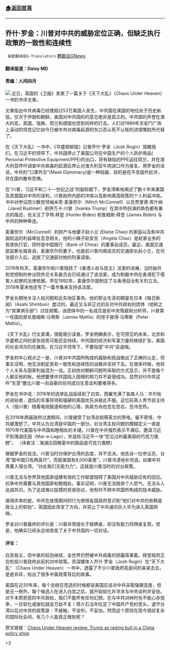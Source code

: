 ###  [:house:返回首頁](https://github.com/ourhimalayas/txt)
---

## 乔什·罗金：川普对中共的威胁定位正确，但缺乏执行政策的一致性和连续性
` 秘密翻译组G-Translators` [轉載自GNews](https://gnews.org/zh-hans/983977/)

#### 翻译报道：Daisy MD

#### 责编：人间四月
![]()![](https://gnews.org/wp-content/uploads/2021/03/1-70.png)
近日，英国的《卫报》发表了一篇关于《天下大乱》（Chaos Under Heaven）一书的书评文章。

文章指出中共病毒已经使超过53万美国人丧生，中共国在美国的地位处于历史新低。仅次于伊朗和朝鲜。美国对中共国的的意见绝非是孤立的。中共国的声誉在澳大利亚，英国，瑞典，荷兰和德国也受到同样的打击。人们对1989年天安门广场上滚动的坦克记忆如今已被中共对病毒起源的矢口否认死不认账的流氓嘴脸所代替了。

在《天下大乱》一书中，《华盛顿邮报》记者乔什·罗金（Josh Rogin）提醒我们，在习近平的领导下，中共国停止了美国公司在中国生产的个人防护用品( Personal Protective Equipment/PPE)的出口，将有缺陷的PPE运往荷兰，并在澳大利亚呼吁调查中共病毒的起源后停止对澳大利亚牛肉进口作为报复。用罗金的话说，中共的“口罩外交”(Mask Diplomacy)是一种钝器，目的是在平息国外批评，并在国内散布恐惧。

在“川普，习近平和二十一世纪之战”的副标题下，罗金清晰地阐述了数十年来美国及其盟国对中共的误判，川普政府内部的冲突以及影响美国政策的个人利益冲突。书中对参议院少数党领袖米奇·麦康奈尔（Mitch McConnell）以及贾里德·库什纳（Jared Kushner）和伊万卡·川普（Ivanka Trump）在其中所扮演的角色都有重点的描述，也关注了亨特·拜登 (Hunter Biden) 和詹姆斯·拜登 (James Biden) 与中共的种种牵连。

麦康奈尔（McConnell）的财产与他妻子赵小兰 (Elaine Chao) 的家庭以及和中共国航运的利益牵扯息息相关。他的小姨子赵安吉（Angela Chao）是赵家业务的首席执行官，同时是中国银行（Bank of China）的董事会成员。最近，美国交通部监察长报告说，麦康奈尔的妻子，也是前川普内阁成员的交通部长赵小兰，在司法部介入后，逃脱了交通部对她的刑事调查。

2019年秋天，麦康奈尔和川普阻挠了《香港人权与民主》法案的进展，当时由共和党控制的参议院外交关系委员会已经通过了该法案，成为制裁中共在香港犯下侵害人权罪的法律依据。早在1992年，麦康奈尔就制定了与香港自治有关的立法。 2019年夏末他还写了一篇专集来支持该法案。

罗金长期地关注人权问题和远东地区事务。他的职业生涯初期是在日本《每日新闻》（Asahi Shimbun）度过的，最近又与非正式的反对中共政权的团体（他称之为“宾果俱乐部”）过往频繁。该团体中的一名成员是前中央情报局分析师，川普第一任国防部长詹姆斯·马蒂斯（James Mattis）的侄子彼得·马蒂斯（Peter Mattis）。

《天下大乱》行文紧凑，很能吸引读者。罗金明确表示，在可预见的未来，北京和华盛顿之间的紧张局势可能还会持续。中共国的经济和军事力量将继续扩张，美国的社会鸿沟仍在展现。在习近平领导下，不要指望“中共”会退缩。

罗金的中心观点之一是，川普对中共国所构成的威胁和挑战做出了正确的认定，但事实证明，他无法制定具有一致性和连续性的战略并坚持下去。在很多时候，他将个人关系与国家利益混为一谈。正如他对朝鲜问题所采取的方式显示，并不是每个人都买他的帐。他想要使中共国陷入困境的努力并不是很成功。显然对付中共这件“生意”要比川普一向自豪的任何成功生意谈判要难得多。

罗金在书中说：2016年的选举乱战延续到了白宫。西翼充满了各路人马：华尔街的进驻者，退伍的军事将领和强硬的美国优先派彼此不服。这位前真人秀节目主持人（指川普）随着电视报道和他的心情，执政方向也忽左忽右，忽冷忽热。

在2016年两届政府过渡期间，川普接受了台湾总统蔡英文的贺电。毫不奇怪，中共被激怒了。中共认为台湾是中国的一部分。对台湾主权问题的模糊定义一直是1970年代美国与中共国和睦相处的关键。川普在中共强烈表示不满后，邀请习近平到海湖庄园（Mar-a-Lago），并送给习近平一块“您见过的最美丽的巧克力蛋糕”。 （译者注：海湖庄园晚宴中的甜品是巧克力蛋糕）

根据罗金的说法，川普当时对保护台湾的态度，并不坚决。他告诉一位参议员，台湾“距中国只有两英尺”，而距美国有8,000英里”。川普冷漠地补充说，如果中共真要入侵台湾，“对此我们无能为力”。这就是川普当时的对台政策。

川普无法与世界其他国家组建有效的工作联盟阻碍了美国对中共威胁应有的回应。抗争中共需要与其他国家和睦相处。事实证明，川普无法抛弃个人怒气，无法与人达成共识。为了达成难以捉摸的贸易协议，他有时不顾中共国所构成的技术威胁。

值得庆幸的是，中共在疫情期间的行为使得各国政府意识到“他们对中共的依赖是政治上的软肋”。英国因此改变了方向，并禁止了中共通讯巨人华为进入英国网络。

罗金对川普最终的评价是：川普非常擅长于掀牌桌，却没有能力将牌桌复原。但是，他确实已经永远地改变了关于中共国的一切对话。

#### 评论：

白宫易主，但中美的较劲继续，全世界仍然被中共病毒的阴霾笼罩着。拜登政府正在检视川普政府此前的对中政策。资深媒体人乔什·罗金（Josh Rogin）在“天下大乱“ （Chaos Under Heaven）一书中，透露了不少川普政府高层间的来来去去，是是非非，给出了很多中美政策背后的故事。

美国在近20年来，每个总统在竞选的时候都说美国应该对中共采取强硬态度，但是无一例外，每个候选人在进入白宫之后，就开始软化并寻求与中共谈判并妥协。对于本质邪恶的中共政权，我们不能怀有任何幻想。在与中共对峙时也不能心存侥幸，一旦软化或放松就会万劫不复！蒋介石当年吃足了中国共产党的苦头，退守台湾以后对中共的政策是：不接触，不谈判，不妥协。然而这个原则在现今错综复杂的国际社会间，有几个人能真正做到呢？

原文链接：[Chaos Under Heaven review: Trump as raging bull in a China policy shop](https://www.theguardian.com/us-news/2021/mar/14/chaos-under-heaven-josh-rogin-donald-trump-china-covid)

+3
